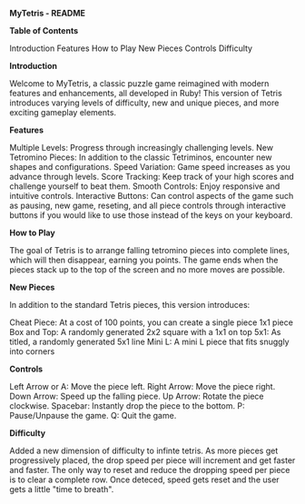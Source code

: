 **MyTetris - README**

**Table of Contents**

Introduction
Features
How to Play
New Pieces
Controls
Difficulty

**Introduction** 

Welcome to MyTetris, a classic puzzle game reimagined with modern features and enhancements, all developed in Ruby! This version of Tetris introduces varying levels of difficulty, new and unique pieces, and more exciting gameplay elements.

**Features**

Multiple Levels: Progress through increasingly challenging levels.
New Tetromino Pieces: In addition to the classic Tetriminos, encounter new shapes and configurations.
Speed Variation: Game speed increases as you advance through levels.
Score Tracking: Keep track of your high scores and challenge yourself to beat them.
Smooth Controls: Enjoy responsive and intuitive controls.
Interactive Buttons: Can control aspects of the game such as pausing, new game, reseting, and all piece controls through interactive buttons if you would like to use those instead of the keys on your keyboard.

**How to Play**

The goal of Tetris is to arrange falling tetromino pieces into complete lines, which will then disappear, earning you points. The game ends when the pieces stack up to the top of the screen and no more moves are possible.

**New Pieces**

In addition to the standard Tetris pieces, this version introduces:

Cheat Piece: At a cost of 100 points, you can create a single piece 1x1 piece
Box and Top: A randomly generated 2x2 square with a 1x1 on top
5x1: As titled, a randomly generated 5x1 line
Mini L: A mini L piece that fits snuggly into corners

**Controls**

Left Arrow or A: Move the piece left.
Right Arrow: Move the piece right.
Down Arrow: Speed up the falling piece.
Up Arrow: Rotate the piece clockwise.
Spacebar: Instantly drop the piece to the bottom.
P: Pause/Unpause the game.
Q: Quit the game.

**Difficulty**

Added a new dimension of difficulty to infinte tetris. As more pieces get progressively placed, the drop speed per piece will increment and get faster and faster.
The only way to reset and reduce the dropping speed per piece is to clear a complete row. Once deteced, speed gets reset and the user gets a little "time to breath".

